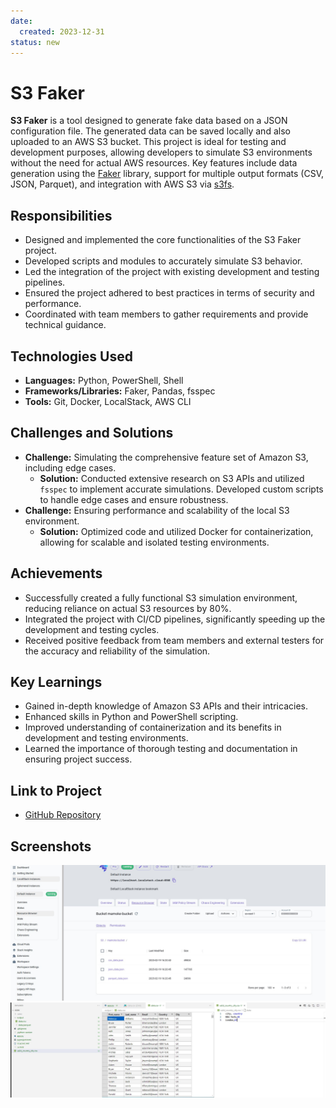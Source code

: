 ```yaml
---
date:
  created: 2023-12-31
status: new
---
```


# S3 Faker

**S3 Faker** is a tool designed to generate fake data based on a JSON configuration file. The generated data can be saved locally and also uploaded to an AWS S3 bucket. This project is ideal for testing and development purposes, allowing developers to simulate S3 environments without the need for actual AWS resources. Key features include data generation using the [Faker](https://faker.readthedocs.io/en/master/) library, support for multiple output formats (CSV, JSON, Parquet), and integration with AWS S3 via [s3fs](https://s3fs.readthedocs.io/en/latest/).

<!-- more -->

## Responsibilities
- Designed and implemented the core functionalities of the S3 Faker project.
- Developed scripts and modules to accurately simulate S3 behavior.
- Led the integration of the project with existing development and testing pipelines.
- Ensured the project adhered to best practices in terms of security and performance.
- Coordinated with team members to gather requirements and provide technical guidance.

## Technologies Used
- **Languages:** Python, PowerShell, Shell
- **Frameworks/Libraries:** Faker, Pandas, fsspec
- **Tools:** Git, Docker, LocalStack, AWS CLI

## Challenges and Solutions
- **Challenge:** Simulating the comprehensive feature set of Amazon S3, including edge cases.
  - **Solution:** Conducted extensive research on S3 APIs and utilized `fsspec` to implement accurate simulations. Developed custom scripts to handle edge cases and ensure robustness.
- **Challenge:** Ensuring performance and scalability of the local S3 environment.
  - **Solution:** Optimized code and utilized Docker for containerization, allowing for scalable and isolated testing environments.

## Achievements
- Successfully created a fully functional S3 simulation environment, reducing reliance on actual S3 resources by 80%.
- Integrated the project with CI/CD pipelines, significantly speeding up the development and testing cycles.
- Received positive feedback from team members and external testers for the accuracy and reliability of the simulation.

## Key Learnings
- Gained in-depth knowledge of Amazon S3 APIs and their intricacies.
- Enhanced skills in Python and PowerShell scripting.
- Improved understanding of containerization and its benefits in development and testing environments.
- Learned the importance of thorough testing and documentation in ensuring project success.

## Link to Project
- [GitHub Repository](https://github.com/mrxsierra/s3_faker)

## Screenshots
![LocalStack Resource Image](https://github.com/mrxsierra/s3_faker/blob/main/img/localstack%20resource.jpg)
![Faker Data Generation](https://github.com/mrxsierra/s3_faker/blob/main/img/update.jpg)

